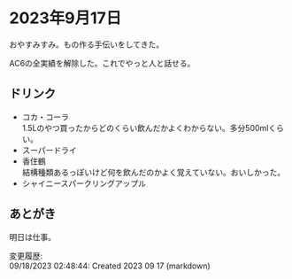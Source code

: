 # 2023年9月17日

おやすみすみ。もの作る手伝いをしてきた。

AC6の全実績を解除した。これでやっと人と話せる。

## ドリンク

- コカ・コーラ  
1.5Lのやつ買ったからどのくらい飲んだかよくわからない。多分500mlくらい。
- スーパードライ
- 香住鶴  
結構種類あるっぽいけど何を飲んだのかよく覚えていない。おいしかった。
- シャイニースパークリングアップル

## あとがき

明日は仕事。

変更履歴:  
09/18/2023 02:48:44: Created 2023 09 17 (markdown)  
